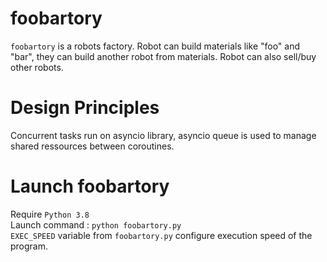 # foobartory
`foobartory` is a robots factory. 
Robot can build materials like "foo" and "bar", they can build another robot from materials. 
Robot can also sell/buy other robots.

# Design Principles
Concurrent tasks run on asyncio library, asyncio queue is used to manage shared ressources between coroutines.

# Launch foobartory
Require `Python 3.8` \
Launch command : `python foobartory.py` \
`EXEC_SPEED` variable from `foobartory.py` configure execution speed of the program.
